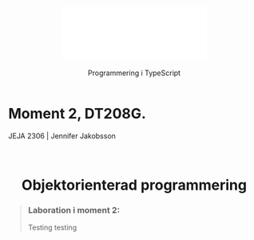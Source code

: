 <div align="center">
<img src="src/images/logo_jeja.svg">
<br>
<br>
Programmering i TypeScript
</div>
<br>

# Moment 2, DT208G.
<span style="text-decoration:none;">JEJA 2306 | Jennifer Jakobsson</span>
<br>
<br>
<br>
<h1 align="center">Objektorienterad programmering</h1>

>### Laboration i moment 2:
> Testing testing